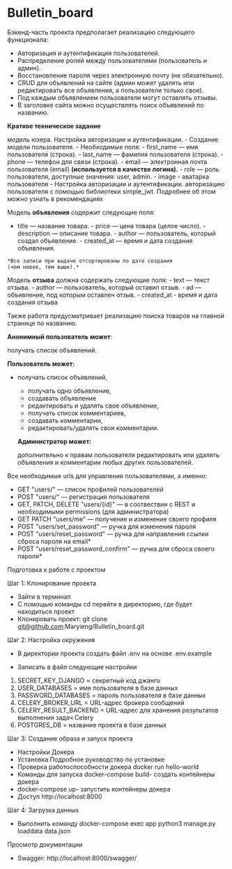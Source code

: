 # Bulletin_board
Бэкенд-часть проекта предполагает реализацию следующего функционала:

- Авторизация и аутентификация пользователей.
- Распределение ролей между пользователями (пользователь и админ).
- Восстановление пароля через электронную почту (не обязательно).
- CRUD для объявлений на сайте (админ может удалять или редактировать все объявления, а пользователи только свои).
- Под каждым объявлением пользователи могут оставлять отзывы.
- В заголовке сайта можно осуществлять поиск объявлений по названию.

**Краткое техническое задание**

модель юзера. Настройка авторизации и аутентификации.
    - Создание модели пользователя.
        - Необходимые поля:
        - first_name — имя пользователя (строка).
        - last_name — фамилия пользователя (строка).
        - phone — телефон для связи (строка).
        - email — электронная почта пользователя (email) **(используется в качестве логина).**
        - role — роль пользователя, доступные значения: user, admin.
        - image - аватарка пользователя
    - Настройка авторизации и аутентификации.
        авторизацию пользователя с помощью библиотеки simple_jwt. Подробнее об этом можно узнать в рекомендациях
    
 Модель **объявления** содержит следующие поля:
   - title — название товара.
    - price — цена товара (целое число).
    - description — описание товара.
    - author — пользователь, который создал объявление.
    - created_at — время и дата создания объявления.
    
    *Все записи при выдаче отсортированы по дате создания 
    (чем новее, тем выше).*
    
Модель **отзыва** должна содержать следующие поля:
    - text — текст отзыва.
    - author — пользователь, который оставил отзыв.
    - ad — объявление, под которым оставлен отзыв.
    - created_at - время и дата создания отзыва
    
  Также работа предусматривает реализацию поиска товаров на главной странице по названию.
    
  **Анонимный пользователь может**:
    
  получать список объявлений.
    
  **Пользователь может:**
    
  - получать список объявлений,
    - получать одно объявление,
    - создавать объявление
    - редактировать и удалять свое объявление,
    - получать список комментариев,
    - создавать комментарии,
    - редактировать/удалять свои комментарии.
    
    **Администратор может:**
    
    дополнительно к правам пользователя редактировать или удалять
    объявления и комментарии любых других пользователей.


Все необходимые urls для управления пользователями, а именно:
 - GET "users/" — список профилей пользователей
 - POST "users/" — регистрация пользователя
 - GET, PATCH, DELETE "users/{id}" — в соотвествии с REST и необходимыми permissions (для администратора)
 - GET PATCH "users/me" — получение и изменение своего профиля
 - POST "users/set_password" — ручка для изменения пароля
 - POST "users/reset_password" — ручка для направления ссылки сброса пароля на email*
 - POST "users/reset_password_confirm" — ручка для сброса своего пароля*


Подготовка к работе с проектом

Шаг 1: Клонирование проекта
 - Зайти в терминал
 - С помощью команды cd перейти в директорию, где будет находиться проект
 - Клонировать проект:
      git clone git@github.com:Maryieng/Bulletin_board.git

Шаг 2: Настройка окружения
 - В директории проекта создать файл .env на основе .env.example

 - Записать в файл следующие настройки
 1. SECRET_KEY_DJANGO = секретный код джанго
 2. USER_DATABASES = имя пользователя в базе данных
 3. PASSWORD_DATABASES = пароль пользователя в базе данных
 4. CELERY_BROKER_URL = URL-адрес брокера сообщений
 5. CELERY_RESULT_BACKEND = URL-адрес для хранения результатов выполнения задач Celery
 6. POSTGRES_DB = название проекта в базе данных

Шаг 3: Создание образа и запуск проекта
 - Настройки Докера
 - Установка Подробное руководство по установке
 - Проверка работоспособности докера docker run hello-world
 - Команды для запуска docker-compose build- создать контейнеры докера
 - docker-compose up- запустить контейнеры докера
 - Доступ http://localhost:8000

Шаг 4: Загрузка данных
 - Выполнить команду
  docker-compose exec app python3 manage.py loaddata data.json

Просмотр документации
 - Swagger:
  http://localhost:8000/swagger/


